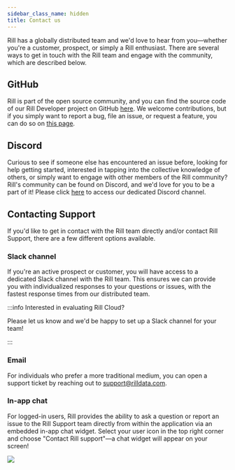 ```yaml
---
sidebar_class_name: hidden
title: Contact us
---
```


Rill has a globally distributed team and we'd love to hear from you—whether you're a customer, prospect, or simply a Rill enthusiast. There are several ways to get in touch with the Rill team and engage with the community, which are described below.

## GitHub

Rill is part of the open source community, and you can find the source code of our Rill Developer project on GitHub [here](https://github.com/rilldata/rill). We welcome contributions, but if you simply want to report a bug, file an issue, or request a feature, you can do so on [this page](https://github.com/rilldata/rill/issues).

## Discord

Curious to see if someone else has encountered an issue before, looking for help getting started, interested in tapping into the collective knowledge of others, or simply want to engage with other members of the Rill community? Rill's community can be found on Discord, and we'd love for you to be a part of it! Please click [here](https://bit.ly/3bbcSl9) to access our dedicated Discord channel.

## Contacting Support
If you'd like to get in contact with the Rill team directly and/or contact Rill Support, there are a few different options available.

### Slack channel

If you're an active prospect or customer, you will have access to a dedicated Slack channel with the Rill team. This ensures we can provide you with individualized responses to your questions or issues, with the fastest response times from our distributed team.

:::info Interested in evaluating Rill Cloud?

Please let us know and we'd be happy to set up a Slack channel for your team!

:::

### Email

For individuals who prefer a more traditional medium, you can open a support ticket by reaching out to support@rilldata.com.

### In-app chat

For logged-in users, Rill provides the ability to ask a question or report an issue to the Rill Support team directly from within the application via an embedded in-app chat widget. Select your user icon in the top right corner and choose "Contact Rill support"—a chat widget will appear on your screen!

<img src='/img/contact/rill-developer-chat.png' class='rounded-gif' />
<br />